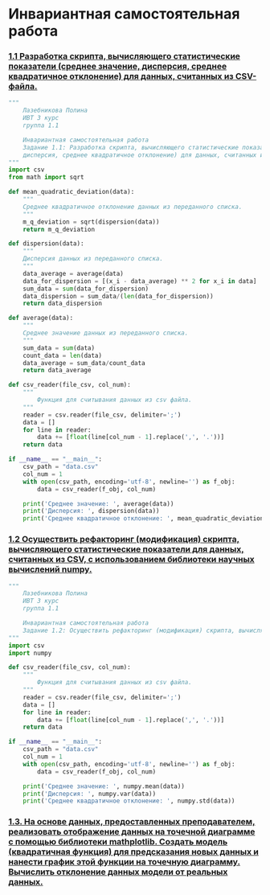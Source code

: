 # Инвариантная самостоятельная работа

### [1.1 Разработка скрипта, вычисляющего статистические показатели (среднее значение, дисперсия, среднее квадратичное отклонение) для данных, считанных из CSV-файла. ](https://replit.com/@PolinaLazebniko/sem6-Tema1-ISR-11#main.py)
```python
"""
    Лазебникова Полина 
    ИВТ 3 курс
    группа 1.1

    Инвариантная самостоятельная работа 
    Задание 1.1: Разработка скрипта, вычисляющего статистические показатели (среднее значение, 
    дисперсия, среднее квадратичное отклонение) для данных, считанных из CSV-файла.
"""
import csv
from math import sqrt

def mean_quadratic_deviation(data):
    """
    Среднее квадратичное отклонение данных из переданного списка.
    """
    m_q_deviation = sqrt(dispersion(data))
    return m_q_deviation

def dispersion(data):
    """
    Дисперсия данных из переданного списка.
    """
    data_average = average(data)
    data_for_dispersion = [(x_i - data_average) ** 2 for x_i in data]
    sum_data = sum(data_for_dispersion)
    data_dispersion = sum_data/(len(data_for_dispersion))
    return data_dispersion

def average(data):
    """
    Среднее значение данных из переданного списка.
    """
    sum_data = sum(data)
    count_data = len(data)
    data_average = sum_data/count_data
    return data_average

def csv_reader(file_csv, col_num):
    """
        Функция для считывания данных из csv файла.
    """
    reader = csv.reader(file_csv, delimiter=';')
    data = []
    for line in reader:
        data += [float(line[col_num - 1].replace(',', '.'))]
    return data

if __name__ == "__main__":
    csv_path = "data.csv"
    col_num = 1
    with open(csv_path, encoding='utf-8', newline='') as f_obj:
        data = csv_reader(f_obj, col_num)

    print('Среднее значение: ', average(data))
    print('Дисперсия: ', dispersion(data))
    print('Среднее квадратичное отклонение: ', mean_quadratic_deviation(data))
```
### [1.2 Осуществить рефакторинг (модификация) скрипта, вычисляющего статистические показатели для данных, считанных из CSV, с использованием библиотеки научных вычислений numpy.](https://replit.com/@PolinaLazebniko/sem6-Tema1-ISR-12#main.py)
```python
"""
    Лазебникова Полина 
    ИВТ 3 курс
    группа 1.1

    Инвариантная самостоятельная работа 
    Задание 1.2: Осуществить рефакторинг (модификация) скрипта, вычисляющего статистические показатели для данных, считанных из CSV, с использованием библиотеки научных вычислений numpy.
"""
import csv
import numpy

def csv_reader(file_csv, col_num):
    """
        Функция для считывания данных из csv файла.
    """
    reader = csv.reader(file_csv, delimiter=';')
    data = []
    for line in reader:
        data += [float(line[col_num - 1].replace(',', '.'))]
    return data

if __name__ == "__main__":
    csv_path = "data.csv"
    col_num = 1
    with open(csv_path, encoding='utf-8', newline='') as f_obj:
        data = csv_reader(f_obj, col_num)

    print('Среднее значение: ', numpy.mean(data))
    print('Дисперсия: ', numpy.var(data))
    print('Среднее квадратичное отклонение: ', numpy.std(data))
```
### [1.3. На основе данных, предоставленных преподавателем, реализовать отображение данных на точечной диаграмме с помощью библиотеки mathplotlib. Создать модель (квадратичная функция) для предсказания новых данных и нанести график этой функции на точечную диаграмму. Вычислить отклонение данных модели от реальных данных.](https://replit.com/@PolinaLazebniko/sem6-Tema1-ISR-13#main.py)
```python

```
